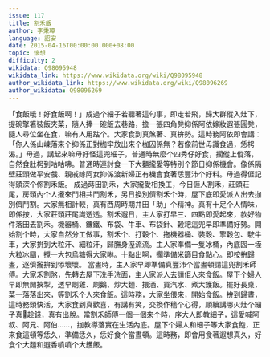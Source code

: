 ```yaml
---
issue: 117
title: 割禾飯
author: 李秉璋
language: 詔安
date: 2015-04-16T00:00:00.000+08:00
topic: 懷想
difficulty: 2
wikidata: Q98095948
wikidata_link: https://www.wikidata.org/wiki/Q98095948
author_wikidata_link: https://www.wikidata.org/wiki/Q98096269
author_wikidata: Q98096269
---
```

「食飯哦！好食飯啊！」成過个細子若聽著這句事，即走若飛，歸大群傱入灶下，提碗擎箸裝飯夾菜，隨人捧一碗飯去巷路，擔一張四角凳抑係阿依嫁妝遐張圓凳，隨人尋位坐在食，嘛有人用跍个。大家食到真煞著、真拚勢。這時務阿依即會講：「你人係山崠落來个抑係正對枷牢放出來个枷囚係無？若像前世毋識食過，恁枵渴。」毋過，講起來嘛毋好怪這兜細子，普通時無麼个四秀仔好食，擱傱上傱落，自然食肚枵到咕咕咈。普通時連討食一下大麵攏愛等特別个節日抑係機會。像係隔壁莊頭做平安戲、親戚嫁阿女抑係渡新婦正有機會食著恁豐沛个好料。毋過得𠊎記得頭深个係割禾飯。
成過蒔田割禾，大家攏愛相換工，今日𠊎人割禾，莊頭莊尾，房頭內个人攏來鬥相共鬥割禾，另日換別儕割禾个時，屋下底即愛派人出去拁別儕鬥割。大家無相計較，真有西周時期井田「助」个精神。真有十足个人情味，即係按，大家莊頭莊尾識透透。割禾遐日，主人家打早三、四點即愛起來，款好物件落田去割禾。機器桶、鐮鐵、布袋、牛車、布袋針、穀耙這兜早即準備好勢。開始割个時，大家自然分工做事，割禾个、打穀个、拖機器桶、裝穀、擎穀包、駛牛車，大家拚到大粒汗、細粒汗，歸膴身溼流流。主人家準備一隻冰桶，內底囥一垤大粒冰圝，攪一大包烏糖得大家啉。十點出啊，擱準備米篩目食點心。即按拚歸晝，逐儕攏拚到悿壞壞。
當晝時，主人家早即準備真豐沛个當晝頓請這兜割禾師傅。大家禾割煞，先轉去屋下洗手洗面，主人家派人去請佢人來食飯。屋下个婦人早即無閒挾掣，透早㓾雞、㓾鵝、炒大麵、擐酒、買汽水、煮大鑊飯。擺好長桌，菜一落落出來，等割禾个人來食飯。這時務，大家坐偎來，開始食飯。拚到歸晝，這時務頭快活，大家食到真歡喜，有講有笑，交換作穡个心得，順續講哪火灶个細子真𠢕趁錢，真有出脫。當割禾師傅一個一個來个時，序大人即教細子，這愛喊阿叔、阿兄、阿伯……，拁教導落實在生活內底。屋下个婦人和細子等大家食飽，正來食這頓等恁久，準備恁久，恁好食个當晝頓。這時務，即會用食著遐想真久，好食个大麵和遐香噴噴个大鑊飯。